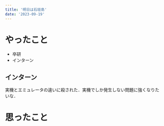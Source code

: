 ```yaml
---
title: '明日は石垣島'
date: '2023-09-19'
---
```


# やったこと

- 卒研
- インターン

## インターン


実機とエミュレータの違いに殺された．実機でしか発生しない問題に強くなりたいな．


# 思ったこと

